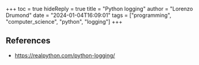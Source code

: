 +++
toc = true
hideReply = true
title = "Python logging"
author = "Lorenzo Drumond"
date = "2024-01-04T16:09:01"
tags = ["programming",  "computer_science",  "python",  "logging"]
+++



## References
- https://realpython.com/python-logging/

